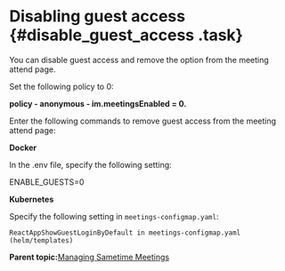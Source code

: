 # Disabling guest access {#disable_guest_access .task}

You can disable guest access and remove the option from the meeting attend page.

Set the following policy to 0:

**policy - anonymous - im.meetingsEnabled = 0.**

Enter the following commands to remove guest access from the meeting attend page:

**Docker**

In the .env file, specify the following setting:

ENABLE\_GUESTS=0

**Kubernetes**

Specify the following setting in `meetings-configmap.yaml`:

`ReactAppShowGuestLoginByDefault in meetings-configmap.yaml (helm/templates)`

**Parent topic:**[Managing Sametime Meetings](sametime_meeting_administering.md)


